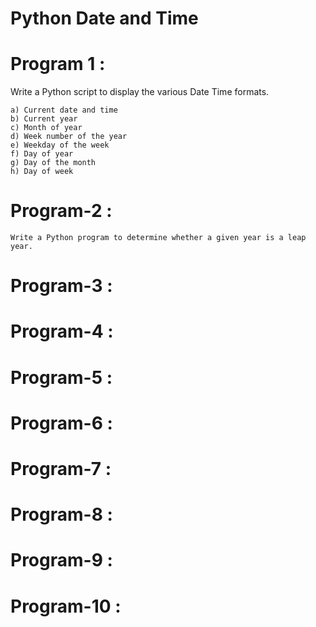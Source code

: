 # Python Date and Time

# Program 1 :
   Write a Python script to display the various Date Time formats.

    a) Current date and time
    b) Current year
    c) Month of year
    d) Week number of the year
    e) Weekday of the week
    f) Day of year
    g) Day of the month
    h) Day of week

# Program-2 : 
    Write a Python program to determine whether a given year is a leap year.

# Program-3 :

  
# Program-4 :
 

# Program-5 :
  

# Program-6 : 
 

# Program-7 :


# Program-8 :
 

# Program-9 :
  

# Program-10 :
 